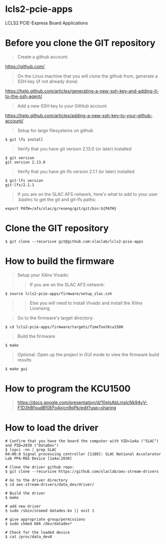 # lcls2-pcie-apps

LCLS2 PCIE-Express Board Applications

# Before you clone the GIT repository

> Create a github account:

https://github.com/

> On the Linux machine that you will clone the github from, generate a SSH key (if not already done)

https://help.github.com/articles/generating-a-new-ssh-key-and-adding-it-to-the-ssh-agent/

> Add a new SSH key to your GitHub account

https://help.github.com/articles/adding-a-new-ssh-key-to-your-github-account/

> Setup for large filesystems on github

```
$ git lfs install
```

> Verify that you have git version 2.13.0 (or later) installed 

```
$ git version
git version 2.13.0
```

> Verify that you have git-lfs version 2.1.1 (or later) installed 

```
$ git-lfs version
git-lfs/2.1.1
```

> If you are on the SLAC AFS network, here's what to add to your user .bashrc to get the git and git-lfs paths:

```
export PATH=/afs/slac/g/reseng/git/git/bin:${PATH}
```

# Clone the GIT repository

```$ git clone --recursive git@github.com:slaclab/lcls2-pcie-apps```

# How to build the firmware

> Setup your Xilinx Vivado:

>> If you are on the SLAC AFS network:

```$ source lcls2-pcie-apps/firmware/setup_slac.csh```

>> Else you will need to install Vivado and install the Xilinx Licensing

> Go to the firmware's target directory:

```$ cd lcls2-pcie-apps/firmware/targets/TimeToolKcu1500```

> Build the firmware

```$ make```

> Optional: Open up the project in GUI mode to view the firmware build results

```$ make gui```

# How to program the KCU1500
> https://docs.google.com/presentation/d/10eIsAbLmslcNk94yV-F1D3hBfxudBf0EFo4xjcn9qPk/edit?usp=sharing

# How to load the driver

```
# Confirm that you have the board the computer with VID=1a4a ("SLAC") and PID=2030 ("DataDev")
$ lspci -nn | grep SLAC
04:00.0 Signal processing controller [1180]: SLAC National Accelerator Lab PPA-REG Device [1a4a:2030]

# Clone the driver github repo:
$ git clone --recursive https://github.com/slaclab/aes-stream-drivers

# Go to the driver directory
$ cd aes-stream-drivers/data_dev/driver/

# Build the driver
$ make

# add new driver
$ sudo /sbin/insmod datadev.ko || exit 1

# give appropriate group/permissions
$ sudo chmod 666 /dev/datadev*

# Check for the loaded device
$ cat /proc/data_dev0

```

